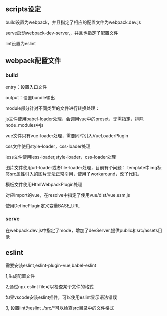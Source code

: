 ## scripts设定

build设置为webpack，并且指定了相应的配置文件为webpack.dev.js

serve启动webpack-dev-server,，并且也指定了配置文件

lint设置为eslint


## webpack配置文件

### build

entry：设置入口文件

output：设置bundle输出

module部分针对不同类型的文件进行转换处理：

js文件使用babel-loader处理，会调用vue中的preset，无需指定，排除node_modules中js

vue文件只有vue-loader处理，需要同时引入VueLoaderPlugin

css文件使用style-loader，css-loader处理

less文件使用less-loader,style-loader，css-loader处理

图片文件使用url-loader或者file-loader处理，目前有个问题： template中img标签src属性引入的图片无法正常引用，使用了workaround，改了代码。

模板文件使用HtmlWebpackPlugin处理

对应import的vue，在resolve中指定了使用vue/dist/vue.esm.js

使用DefinePlugin定义变量BASE_URL

### serve

在webpack.dev.js中指定了mode，增加了devServer,提供public和src/assets目录

## eslint

需要安装eslint,eslint-plugin-vue,babel-eslint

1,生成配置文件

2,通过npx eslint file可以检查某个文件的格式

如果vscode安装eslint插件，可以使用eslint显示语法错误

3, 设置lint为eslint ./src/*可以检查src目录中的文件格式
